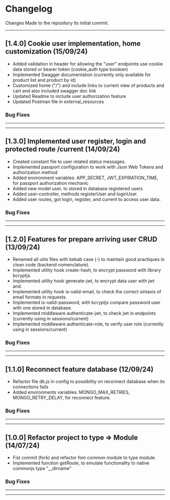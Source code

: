 # Changelog

Changes Made to the repository its initial commit.

------------------------------------------------------------------------------------------------------------------

## [1.4.0] Cookie user implementation, home customization (15/09/24)

- Added validation in header for allowing the "user" endpoints use cookie data stored or bearer token (cookie_auth type boolean)
- Implemented Swagger documentation (currently only available for product list and product by id)
- Customized home ("/") and include links to current view of products and cart and also included swagger doc link
- Updated Readme to include user authorization feature
- Updated Postman file in external_resources

### Bug Fixes

***

------------------------------------------------------------------------------------------------------------------

## [1.3.0] Implemented user register, login and protected route /current (14/09/24)

- Created constant file to user related status messages.
- Implemented passport configuration to work with Json Web Tokens and authorization method
- Added environment variables: APP_SECRET, JWT_EXPIRATION_TIME, for passport authorization mechanic
- Added new model user, to stored in database registered users
- Added user-controller, methods registerUser and loginUser.
- Added user routes, got login, register, and current to access user data.

### Bug Fixes

***

-------------------------------------------------------------------------------------------------------------------

## [1.2.0] Features for prepare arriving user CRUD (13/09/24)

- Renamed all utils files with kebab case (-) to maintain good practiques in clean code (backend nomenclature).
- Implemented utility hook create-hash, to encrypt password with library bcryptjs.
- Implemented utility hook generate-jwt, to encrypt data user with jwt and.
- Implemented utility hook is-valid-email, to check the correct sintaxis of email formats in requests.
- Implemented is-valid-password, with bcryptjs compare password user with one stored in database.
- Implemented middleware authenticate-jwt, to check jwt in endpoints (currently using in sessions/current)
- Implemented middleware authenticate-role, to verify user role (currently using in sessions/current)

### Bug Fixes

***

-------------------------------------------------------------------------------------------------------------------

## [1.1.0] Reconnect feature database (12/09/24)

- Refactor file db.js in config to possibility on reconnect database when its connections fails
- Added environments variables: MONGO_MAX_RETRIES, MONGO_RETRY_DELAY, for reconnect feature.

### Bug Fixes

***

-------------------------------------------------------------------------------------------------------------------

## [1.0.0] Refactor project to type => Module (14/07/24)

- Fist commit (fork) and refactor fom common module to type module.
- Implemented function getRoute, to emulate functionality to native commonjs type "__dirname"

### Bug Fixes

***

-------------------------------------------------------------------------------------------------------------------
